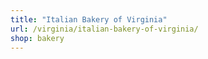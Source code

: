 ```yaml
---
title: "Italian Bakery of Virginia"
url: /virginia/italian-bakery-of-virginia/
shop: bakery
---
```

